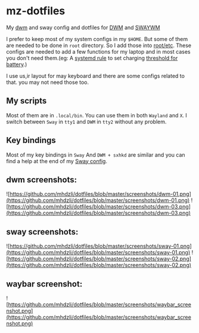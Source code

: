 # mz-dotfiles
My [dwm](https://github.com/mhdzli/dwm) and sway config and dotfiles for [DWM](https://github.com/mhdzli/dwm) and [SWAYWM](https://swaywm.org/)

I prefer to keep most of my system configs in my `$HOME`. But some of them are needed to be done in `root` directory. So I add those into [root/etc](https://github.com/mhdzli/dotfiles/tree/master/root/etc). These configs are needed to add a few functions for my laptop and in most cases you don't need them.(eg: A [systemd rule](https://github.com/mhdzli/dotfiles/blob/master/root/etc/udev/rules.d/99_battery_threshold.rules) to set charging [threshold for battery](https://fosstodon.org/@mzeinali/103684222479793025).)

I use us,ir layout for may keyboard and there are some configs related to that. you may not need those too.

## My scripts
Most of them are in `.local/bin`. You can use them in both `Wayland` and `X`. I switch between `Sway` in `tty1` and `DWM` in `tty2` without any problem. 

## Key bindings

Most of my key bindings in `Sway` And `DWM + sxhkd` are similar and you can find a help at the end of my [Sway config](https://github.com/mhdzli/dotfiles/blob/master/.config/sway/config).

## dwm screenshots:

![https://github.com/mhdzli/dotfiles/blob/master/screenshots/dwm-01.png](https://github.com/mhdzli/dotfiles/blob/master/screenshots/dwm-01.png)
![https://github.com/mhdzli/dotfiles/blob/master/screenshots/dwm-03.png](https://github.com/mhdzli/dotfiles/blob/master/screenshots/dwm-03.png)

## sway screenshots:

![https://github.com/mhdzli/dotfiles/blob/master/screenshots/sway-01.png](https://github.com/mhdzli/dotfiles/blob/master/screenshots/sway-01.png)
![https://github.com/mhdzli/dotfiles/blob/master/screenshots/sway-02.png](https://github.com/mhdzli/dotfiles/blob/master/screenshots/sway-02.png)

## waybar screenshot:
![https://github.com/mhdzli/dotfiles/blob/master/screenshots/waybar_screenshot.png](https://github.com/mhdzli/dotfiles/blob/master/screenshots/waybar_screenshot.png)

